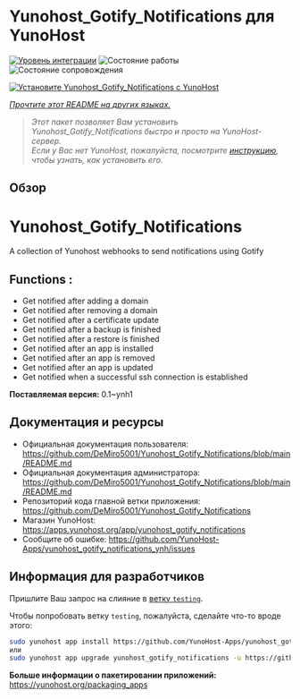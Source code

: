 <!--
Важно: этот README был автоматически сгенерирован <https://github.com/YunoHost/apps/tree/master/tools/readme_generator>
Он НЕ ДОЛЖЕН редактироваться вручную.
-->

# Yunohost_Gotify_Notifications для YunoHost

[![Уровень интеграции](https://apps.yunohost.org/badge/integration/yunohost_gotify_notifications)](https://ci-apps.yunohost.org/ci/apps/yunohost_gotify_notifications/)
![Состояние работы](https://apps.yunohost.org/badge/state/yunohost_gotify_notifications)
![Состояние сопровождения](https://apps.yunohost.org/badge/maintained/yunohost_gotify_notifications)

[![Установите Yunohost_Gotify_Notifications с YunoHost](https://install-app.yunohost.org/install-with-yunohost.svg)](https://install-app.yunohost.org/?app=yunohost_gotify_notifications)

*[Прочтите этот README на других языках.](./ALL_README.md)*

> *Этот пакет позволяет Вам установить Yunohost_Gotify_Notifications быстро и просто на YunoHost-сервер.*  
> *Если у Вас нет YunoHost, пожалуйста, посмотрите [инструкцию](https://yunohost.org/install), чтобы узнать, как установить его.*

## Обзор

# Yunohost_Gotify_Notifications
A collection of Yunohost webhooks to send notifications using Gotify

## Functions :
  * Get notified after adding a domain
  * Get notified after removing a domain
  * Get notified after a certificate update
  * Get notified after a backup is finished
  * Get notified after a restore is finished
  * Get notified after an app is installed
  * Get notified after an app is removed
  * Get notified after an app is updated
  * Get notified when a successful ssh connection is established


**Поставляемая версия:** 0.1~ynh1
## Документация и ресурсы

- Официальная документация пользователя: <https://github.com/DeMiro5001/Yunohost_Gotify_Notifications/blob/main/README.md>
- Официальная документация администратора: <https://github.com/DeMiro5001/Yunohost_Gotify_Notifications/blob/main/README.md>
- Репозиторий кода главной ветки приложения: <https://github.com/DeMiro5001/Yunohost_Gotify_Notifications>
- Магазин YunoHost: <https://apps.yunohost.org/app/yunohost_gotify_notifications>
- Сообщите об ошибке: <https://github.com/YunoHost-Apps/yunohost_gotify_notifications_ynh/issues>

## Информация для разработчиков

Пришлите Ваш запрос на слияние в [ветку `testing`](https://github.com/YunoHost-Apps/yunohost_gotify_notifications_ynh/tree/testing).

Чтобы попробовать ветку `testing`, пожалуйста, сделайте что-то вроде этого:

```bash
sudo yunohost app install https://github.com/YunoHost-Apps/yunohost_gotify_notifications_ynh/tree/testing --debug
или
sudo yunohost app upgrade yunohost_gotify_notifications -u https://github.com/YunoHost-Apps/yunohost_gotify_notifications_ynh/tree/testing --debug
```

**Больше информации о пакетировании приложений:** <https://yunohost.org/packaging_apps>
